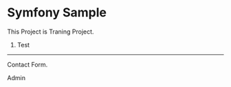 Symfony Sample
========================

This Project is Traning Project.


1) Test
----------------------------------

Contact Form.

Admin 
